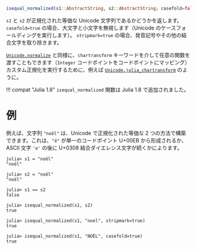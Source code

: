 ```julia
isequal_normalized(s1::AbstractString, s2::AbstractString; casefold=false, stripmark=false, chartransform=identity)
```

`s1` と `s2` が正規化された等価な Unicode 文字列であるかどうかを返します。 `casefold=true` の場合、大文字と小文字を無視します（Unicode のケースフォールディングを実行します）。 `stripmark=true` の場合、発音記号やその他の結合文字を取り除きます。

[`Unicode.normalize`](@ref) と同様に、`chartransform` キーワードを介して任意の関数を渡すこともできます（`Integer` コードポイントをコードポイントにマッピング）カスタム正規化を実行するために、例えば [`Unicode.julia_chartransform`](@ref) のように。

!!! compat "Julia 1.8"
    `isequal_normalized` 関数は Julia 1.8 で追加されました。


# 例

例えば、文字列 `"noël"` は、Unicode で正規化された等価な 2 つの方法で構築できます。これは、`"ë"` が単一のコードポイント U+00EB から形成されるか、ASCII 文字 `'e'` の後に U+0308 結合ダイエレシス文字が続くかによります。

```jldoctest
julia> s1 = "noël"
"noël"

julia> s2 = "noël"
"noël"

julia> s1 == s2
false

julia> isequal_normalized(s1, s2)
true

julia> isequal_normalized(s1, "noel", stripmark=true)
true

julia> isequal_normalized(s1, "NOËL", casefold=true)
true
```
